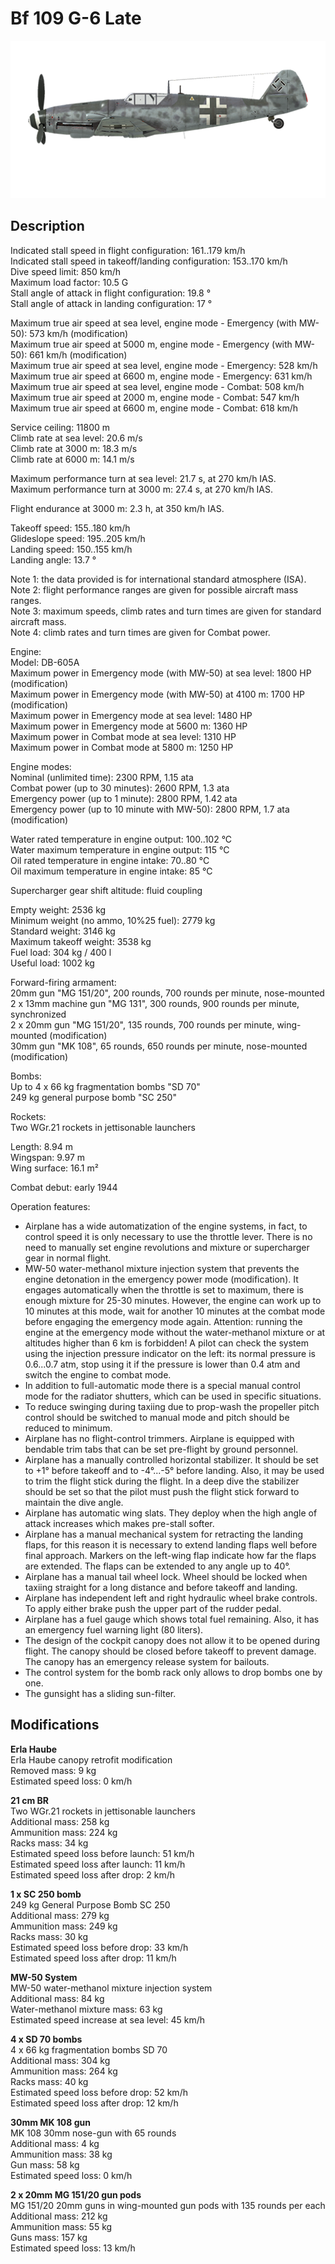 # Bf 109 G-6 Late

![bf109g6late](../images/planes/bf109g6late.png)

## Description

Indicated stall speed in flight configuration: 161..179 km/h  
Indicated stall speed in takeoff/landing configuration: 153..170 km/h  
Dive speed limit: 850 km/h  
Maximum load factor: 10.5 G  
Stall angle of attack in flight configuration: 19.8 °  
Stall angle of attack in landing configuration: 17 °  
  
Maximum true air speed at sea level, engine mode - Emergency (with MW-50): 573 km/h (modification)  
Maximum true air speed at 5000 m, engine mode - Emergency (with MW-50): 661 km/h (modification)  
Maximum true air speed at sea level, engine mode - Emergency: 528 km/h  
Maximum true air speed at 6600 m, engine mode - Emergency: 631 km/h  
Maximum true air speed at sea level, engine mode - Combat: 508 km/h  
Maximum true air speed at 2000 m, engine mode - Combat: 547 km/h  
Maximum true air speed at 6600 m, engine mode - Combat: 618 km/h  
  
Service ceiling: 11800 m  
Climb rate at sea level: 20.6 m/s  
Climb rate at 3000 m: 18.3 m/s  
Climb rate at 6000 m: 14.1 m/s  
  
Maximum performance turn at sea level: 21.7 s, at 270 km/h IAS.  
Maximum performance turn at 3000 m: 27.4 s, at 270 km/h IAS.  
  
Flight endurance at 3000 m: 2.3 h, at 350 km/h IAS.  
  
Takeoff speed: 155..180 km/h  
Glideslope speed: 195..205 km/h  
Landing speed: 150..155 km/h  
Landing angle: 13.7 °  
  
Note 1: the data provided is for international standard atmosphere (ISA).  
Note 2: flight performance ranges are given for possible aircraft mass ranges.  
Note 3: maximum speeds, climb rates and turn times are given for standard aircraft mass.  
Note 4: climb rates and turn times are given for Combat power.  
  
Engine:  
Model: DB-605A  
Maximum power in Emergency mode (with MW-50) at sea level: 1800 HP (modification)  
Maximum power in Emergency mode (with MW-50) at 4100 m: 1700 HP (modification)  
Maximum power in Emergency mode at sea level: 1480 HP  
Maximum power in Emergency mode at 5600 m: 1360 HP  
Maximum power in Combat mode at sea level: 1310 HP  
Maximum power in Combat mode at 5800 m: 1250 HP  
  
Engine modes:  
Nominal (unlimited time): 2300 RPM, 1.15 ata  
Combat power (up to 30 minutes): 2600 RPM, 1.3 ata  
Emergency power (up to 1 minute): 2800 RPM, 1.42 ata  
Emergency power (up to 10 minute with MW-50): 2800 RPM, 1.7 ata (modification)  
  
Water rated temperature in engine output: 100..102 °C  
Water maximum temperature in engine output: 115 °C  
Oil rated temperature in engine intake: 70..80 °C  
Oil maximum temperature in engine intake: 85 °C  
  
Supercharger gear shift altitude: fluid coupling   
  
Empty weight: 2536 kg  
Minimum weight (no ammo, 10%25 fuel): 2779 kg  
Standard weight: 3146 kg  
Maximum takeoff weight: 3538 kg  
Fuel load: 304 kg / 400 l  
Useful load: 1002 kg  
  
Forward-firing armament:  
20mm gun "MG 151/20", 200 rounds, 700 rounds per minute, nose-mounted  
2 x 13mm machine gun "MG 131", 300 rounds, 900 rounds per minute, synchronized  
2 x 20mm gun "MG 151/20", 135 rounds, 700 rounds per minute, wing-mounted (modification)  
30mm gun "MK 108", 65 rounds, 650 rounds per minute, nose-mounted (modification)  
  
Bombs:  
Up to 4 x 66 kg fragmentation bombs "SD 70"  
249 kg general purpose bomb "SC 250"  
  
Rockets:  
Two WGr.21 rockets in jettisonable launchers  
  
Length: 8.94 m  
Wingspan: 9.97 m  
Wing surface: 16.1 m²  
  
Combat debut: early 1944  
  
Operation features:  
- Airplane has a wide automatization of the engine systems, in fact, to control speed it is only necessary to use the throttle lever. There is no need to manually set engine revolutions and mixture or supercharger gear in normal flight.  
- MW-50 water-methanol mixture injection system that prevents the engine detonation in the emergency power mode (modification). It engages automatically when the throttle is set to maximum, there is enough mixture for 25-30 minutes. However, the engine can work up to 10 minutes at this mode, wait for another 10 minutes at the combat mode before engaging the emergency mode again. Attention: running the engine at the emergency mode without the water-methanol mixture or at altitudes higher than 6 km is forbidden! A pilot can check the system using the injection pressure indicator on the left: its normal pressure is 0.6...0.7 atm, stop using it if the pressure is lower than 0.4 atm and switch the engine to combat mode.  
- In addition to full-automatic mode there is a special manual control mode for the radiator shutters, which can be used in specific situations.  
- To reduce swinging during taxiing due to prop-wash the propeller pitch control should be switched to manual mode and pitch should be reduced to minimum.  
- Airplane has no flight-control trimmers. Airplane is equipped with bendable trim tabs that can be set pre-flight by ground personnel.  
- Airplane has a manually controlled horizontal stabilizer. It should be set to +1° before takeoff and to -4°...-5° before landing. Also, it may be used to trim the flight stick during the flight. In a deep dive the stabilizer should be set so that the pilot must push the flight stick forward to maintain the dive angle.  
- Airplane has automatic wing slats. They deploy when the high angle of attack increases which makes pre-stall softer.  
- Airplane has a manual mechanical system for retracting the landing flaps, for this reason it is necessary to extend landing flaps well before final approach. Markers on the left-wing flap indicate how far the flaps are extended. The flaps can be extended to any angle up to 40°.  
- Airplane has a manual tail wheel lock. Wheel should be locked when taxiing straight for a long distance and before takeoff and landing.  
- Airplane has independent left and right hydraulic wheel brake controls. To apply either brake push the upper part of the rudder pedal.  
- Airplane has a fuel gauge which shows total fuel remaining. Also, it has an emergency fuel warning light (80 liters).  
- The design of the cockpit canopy does not allow it to be opened during flight. The canopy should be closed before takeoff to prevent damage. The canopy has an emergency release system for bailouts.  
- The control system for the bomb rack only allows to drop bombs one by one.  
- The gunsight has a sliding sun-filter.

## Modifications

**Erla Haube**  
Erla Haube canopy retrofit modification  
Removed mass: 9 kg  
Estimated speed loss: 0 km/h

**21 cm BR**  
Two WGr.21 rockets in jettisonable launchers  
Additional mass: 258 kg  
Ammunition mass: 224 kg  
Racks mass: 34 kg  
Estimated speed loss before launch: 51 km/h  
Estimated speed loss after launch: 11 km/h  
Estimated speed loss after drop: 2 km/h

**1 x SC 250 bomb**  
249 kg General Purpose Bomb SC 250  
Additional mass: 279 kg  
Ammunition mass: 249 kg  
Racks mass: 30 kg  
Estimated speed loss before drop: 33 km/h  
Estimated speed loss after drop: 11 km/h

**MW-50 System**  
MW-50 water-methanol mixture injection system   
Additional mass: 84 kg  
Water-methanol mixture mass: 63 kg  
Estimated speed increase at sea level: 45 km/h

**4 x SD 70 bombs**  
4 x 66 kg fragmentation bombs SD 70  
Additional mass: 304 kg  
Ammunition mass: 264 kg  
Racks mass: 40 kg  
Estimated speed loss before drop: 52 km/h  
Estimated speed loss after drop: 12 km/h

**30mm MK 108 gun**  
MK 108 30mm nose-gun with 65 rounds  
Additional mass: 4 kg  
Ammunition mass: 38 kg  
Gun mass: 58 kg  
Estimated speed loss: 0 km/h

**2 x 20mm MG 151/20 gun pods**  
MG 151/20 20mm guns in wing-mounted gun pods with 135 rounds per each  
Additional mass: 212 kg  
Ammunition mass: 55 kg  
Guns mass: 157 kg  
Estimated speed loss: 13 km/h
